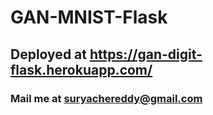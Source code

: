 # GAN-MNIST-Flask

## Deployed at https://gan-digit-flask.herokuapp.com/ 
### Mail me at suryachereddy@gmail.com
